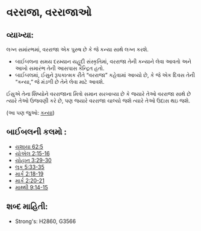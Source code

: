 # વરરાજા, વરરાજાઓ 

## વ્યાખ્યા: 

લગ્ન સમાંરભમાં, વરરાજા એક પુરુષ છે કે જે કન્યા સાથે લગ્ન કરશે.

* બાઈબલના સમય દરમ્યાન યહૂદી સંસ્કૃતિમાં, વરરાજા તેની કન્યાને લેવા આવતો અને આખો સમારંભ તેની આસપાસ કેન્દ્રિત હતો.
* બાઈબલમાં, ઈસુને રૂપકાત્મક રીતે “વરરાજા” કહેવામાં આવ્યો છે, કે જે એક દિવસ તેની “કન્યા,” જે મંડળી છે તેને લેવા માટે આવશે.

ઈસુએ તેના શિષ્યોને વરરાજાના મિત્રો સમાન સરખાવ્યા છે કે જયારે તેઓ  વરરાજા સાથે છે ત્યારે તેઓ ઉજવણી કરે છે, પણ જયારે વરરાજા ચાલ્યો જશે ત્યારે તેઓ ઉદાસ થઇ જશે.

(આ પણ જુઓ: [કન્યા](../other/bride.md))

## બાઈબલની કલમો : 

* [યશાયા 62:5](rc://gu/tn/help/isa/62/05)
* [યોએલ 2:15-16](rc://gu/tn/help/jol/02/15)
* [યોહાન 3:29-30](rc://gu/tn/help/jhn/03/29)
* [લૂક 5:33-35](rc://gu/tn/help/luk/05/33)
* [માર્ક 2:18-19](rc://gu/tn/help/mrk/02/18)
* [માર્ક 2:20-21](rc://gu/tn/help/mrk/02/20)
* [માથ્થી 9:14-15](rc://gu/tn/help/mat/09/14)

## શબ્દ માહિતી: 

* Strong's: H2860, G3566
